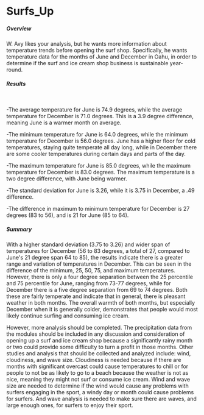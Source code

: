 # Surfs_Up

##### Overview

W. Avy likes your analysis, but he wants more information about temperature trends before opening the surf shop. Specifically, he wants temperature data for the months of June and December in Oahu, in order to determine if the surf and ice cream shop business is sustainable year-round.

##### Results

![]()

![]()

-The average temperature for June is 74.9 degrees, while the average temperature for December is 71.0 degrees. This is a 3.9 degree difference, meaning June is a warmer month on average.

-The minimum temperature for June is 64.0 degrees, while the minimum temperature for December is 56.0 degrees. June has a higher floor for cold temperatures, staying quite temperate all day long, while in December there are some cooler temperatures during certain days and parts of the day.

-The maximum temperature for June is 85.0 degrees, while the maximum temperature for December is 83.0 degrees. The maximum temperature is a two degree difference, with June being warmer.

-The standard deviation for June is 3.26, while it is 3.75 in December, a .49 difference.

-The difference in maximum to minimum temperature for December is 27 degrees (83 to 56), and is 21 for June (85 to 64).

##### Summary

With a higher standard deviation (3.75 to 3.26) and wider span of temperatures for December (56 to 83 degrees, a total of 27, compared to June's 21 degree span 64 to 85), the results indicate there is a greater range and variation of temperatures in December. This can be seen in the difference of the minimum, 25, 50, 75, and maximum temperatures. However, there is only a four degree separation between the 25 percentile and 75 percentile for June, ranging from 73-77 degrees, while for December there is a five degree separation from 69 to 74 degrees. Both these are fairly temperate and indicate that in general, there is pleasant weather in both months. The overall warmth of both months, but especially December when it is generally colder, demonstrates that people would most likely continue surfing and consuming ice cream.

However, more analysis should be completed. The precipitation data from the modules should be included in any discussion and consideration of opening up a surf and ice cream shop because a significantly rainy month or two could provide some difficulty to turn a profit in those months. Other studies and analysis that should be collected and analyzed include: wind, cloudiness, and wave size. Cloudiness is needed because if there are months with significant overcast could cause temperatures to chill or for people to not be as likely to go to a beach because the weather is not as nice, meaning they might not surf or consume ice cream. Wind and wave size are needed to determine if the wind would cause any problems with surfers engaging in the sport, a windy day or month could cause problems for surfers. And wave analysis is needed to make sure there are waves, and large enough ones, for surfers to enjoy their sport.

